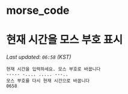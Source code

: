 # morse_code
# 현재 시간을 모스 부호 표시
<!-- MORSE_TIME_START -->
_Last updated: `06:58` (KST)_

```
현재 시간을 입력하세요. 모스 부호로 바꿉니다
----- -.... ..... ---..
모스 부호를 다시 현재 시간으로 바꿉니다
0658
```
<!-- MORSE_TIME_END -->
